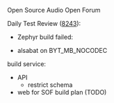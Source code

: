 Open Source Audio Open Forum

Daily Test Review ([8243](https://sof-ci.sh.intel.com/#/result/planresultdetail/8243)):

* Zephyr build failed: 

* alsabat on BYT_MB_NOCODEC

build service:

* API
  * restrict schema
* web for SOF build plan (TODO)
